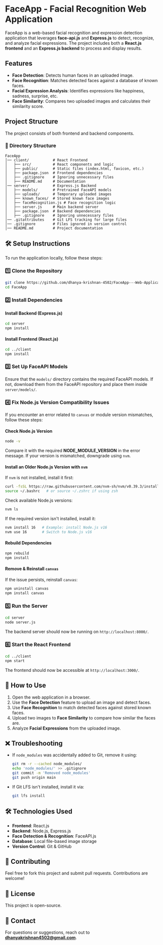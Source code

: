 # FaceApp - Facial Recognition Web Application

FaceApp is a web-based facial recognition and expression detection application that leverages **face-api.js** and **Express.js** to detect, recognize, and analyze facial expressions. The project includes both a **React.js frontend** and an **Express.js backend** to process and display results.

## Features
- **Face Detection**: Detects human faces in an uploaded image.
- **Face Recognition**: Matches detected faces against a database of known faces.
- **Facial Expression Analysis**: Identifies expressions like happiness, sadness, surprise, etc.
- **Face Similarity**: Compares two uploaded images and calculates their similarity score.

## Project Structure
The project consists of both frontend and backend components.

### 📂 Directory Structure
```
FaceApp
│── client/           # React Frontend
│   ├── src/          # React components and logic
│   ├── public/       # Static files (index.html, favicon, etc.)
│   ├── package.json  # Frontend dependencies
│   ├── .gitignore    # Ignoring unnecessary files
│   ├── README.md     # Documentation
│── server/           # Express.js Backend
│   ├── models/       # Pretrained FaceAPI models
│   ├── uploads/      # Temporary uploaded images
│   ├── known_faces/  # Stored known face images
│   ├── faceRecognition.js # Face recognition logic
│   ├── server.js     # Main backend server
│   ├── package.json  # Backend dependencies
│   ├── .gitignore    # Ignoring unnecessary files
│── .gitattributes    # Git LFS tracking for large files
│── .gitignore        # Files ignored in version control
│── README.md         # Project documentation
```

## 🛠 Setup Instructions
To run the application locally, follow these steps:

### 1️⃣ Clone the Repository
```sh
git clone https://github.com/dhanya-krishnan-4502/FaceApp---Web-Application.git
cd FaceApp
```

### 2️⃣ Install Dependencies
#### Install Backend (Express.js)
```sh
cd server
npm install
```

#### Install Frontend (React.js)
```sh
cd ../client
npm install
```

### 3️⃣ Set Up FaceAPI Models
Ensure that the `models/` directory contains the required FaceAPI models. If not, download them from the FaceAPI repository and place them inside `server/models/`.

### 4️⃣ Fix Node.js Version Compatibility Issues
If you encounter an error related to `canvas` or module version mismatches, follow these steps:

#### Check Node.js Version
```sh
node -v
```
Compare it with the required **NODE_MODULE_VERSION** in the error message. If your version is mismatched, downgrade using `nvm`.

#### Install an Older Node.js Version with `nvm`
If `nvm` is not installed, install it first:
```sh
curl -fsSL https://raw.githubusercontent.com/nvm-sh/nvm/v0.39.3/install.sh | bash
source ~/.bashrc   # or source ~/.zshrc if using zsh
```

Check available Node.js versions:
```sh
nvm ls
```
If the required version isn't installed, install it:
```sh
nvm install 16   # Example: install Node.js v16
nvm use 16       # Switch to Node.js v16
```

#### Rebuild Dependencies
```sh
npm rebuild
npm install
```

#### Remove & Reinstall `canvas`
If the issue persists, reinstall `canvas`:
```sh
npm uninstall canvas
npm install canvas
```

### 5️⃣ Run the Server
```sh
cd server
node server.js
```
The backend server should now be running on `http://localhost:8000/`.

### 6️⃣ Start the React Frontend
```sh
cd ../client
npm start
```
The frontend should now be accessible at `http://localhost:3000/`.

## 🚀 How to Use
1. Open the web application in a browser.
2. Use the **Face Detection** feature to upload an image and detect faces.
3. Use **Face Recognition** to match detected faces against stored known faces.
4. Upload two images to **Face Similarity** to compare how similar the faces are.
5. Analyze **Facial Expressions** from the uploaded image.

## ❌ Troubleshooting
- If `node_modules` was accidentally added to Git, remove it using:
  ```sh
  git rm -r --cached node_modules/
  echo 'node_modules/' >> .gitignore
  git commit -m 'Removed node_modules'
  git push origin main
  ```
- If Git LFS isn't installed, install it via:
  ```sh
  git lfs install
  ```

## 🛠 Technologies Used
- **Frontend**: React.js
- **Backend**: Node.js, Express.js
- **Face Detection & Recognition**: FaceAPI.js
- **Database**: Local file-based image storage
- **Version Control**: Git & GitHub

## 🤝 Contributing
Feel free to fork this project and submit pull requests. Contributions are welcome!

## 📜 License
This project is open-source.

## 📧 Contact
For questions or suggestions, reach out to **dhanyakrishnan4502@gmail.com**.

